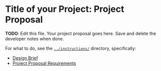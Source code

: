 # Title of your Project: Project Proposal 

**TODO**: Edit this file. Your project proposal goes here. Save and delete the developer notes when done.

For what to do, see the [`../instructions/`](../instructions/) directory, specifically: 

* [Design Brief](`../instructions/project-design-brief.pdf`)
* [Project Proposal Requirements](../instructions/p01-proposal-requirements.md)
